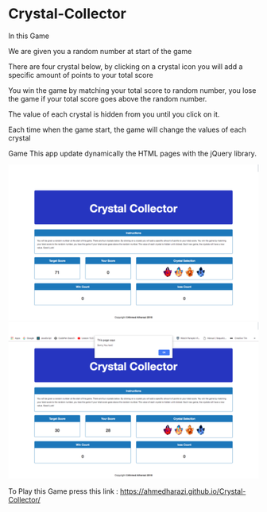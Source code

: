 # Crystal-Collector

In this Game 

We are given you a random number at start of the game

There are four crystal below, by clicking on a crystal icon you will add a specific amount of points to your total score

You win the game by matching your total score to random number, you lose the game if your total score goes above the random number.

The value of each crystal is hidden from you until you click on it.

Each time when the game start, the game will change the values of each crystal

Game
This app update dynamically the HTML pages with the jQuery library. 


![app Image](/assets/images/pic1.png)
![app Image](/assets/images/pic2.png)

To Play this Game press this link :
https://ahmedharazi.github.io/Crystal-Collector/
